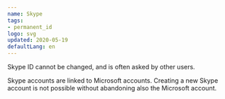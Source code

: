 ```yaml
---
name: Skype
tags:
- permanent_id
logo: svg
updated: 2020-05-19
defaultLang: en
---
```

Skype ID cannot be changed, and is often asked by other users.

Skype accounts are linked to Microsoft accounts. Creating
a new Skype account is not possible without abandoning
also the Microsoft account.
